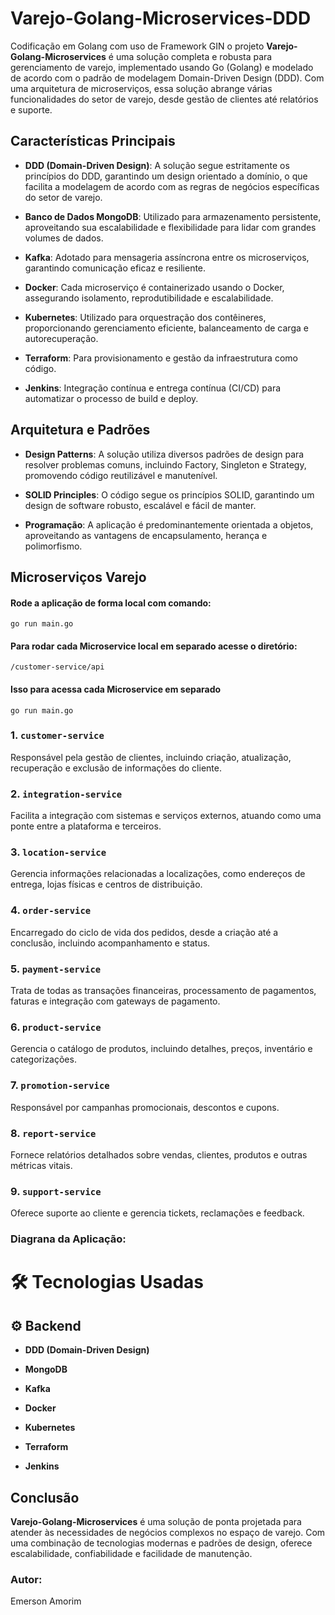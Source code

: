 # Varejo-Golang-Microservices-DDD

Codificação em Golang com uso de Framework GIN o projeto **Varejo-Golang-Microservices** é uma solução completa e robusta para gerenciamento de varejo, implementado usando Go (Golang) e modelado de acordo com o padrão de modelagem Domain-Driven Design (DDD). Com uma arquitetura de microserviços, essa solução abrange várias funcionalidades do setor de varejo, desde gestão de clientes até relatórios e suporte.

## Características Principais

- **DDD (Domain-Driven Design)**: A solução segue estritamente os princípios do DDD, garantindo um design orientado a domínio, o que facilita a modelagem de acordo com as regras de negócios específicas do setor de varejo.

- **Banco de Dados MongoDB**: Utilizado para armazenamento persistente, aproveitando sua escalabilidade e flexibilidade para lidar com grandes volumes de dados.

- **Kafka**: Adotado para mensageria assíncrona entre os microserviços, garantindo comunicação eficaz e resiliente.

- **Docker**: Cada microserviço é containerizado usando o Docker, assegurando isolamento, reprodutibilidade e escalabilidade.

- **Kubernetes**: Utilizado para orquestração dos contêineres, proporcionando gerenciamento eficiente, balanceamento de carga e autorecuperação.

- **Terraform**: Para provisionamento e gestão da infraestrutura como código.

- **Jenkins**: Integração contínua e entrega contínua (CI/CD) para automatizar o processo de build e deploy.

## Arquitetura e Padrões

- **Design Patterns**: A solução utiliza diversos padrões de design para resolver problemas comuns, incluindo Factory, Singleton e Strategy, promovendo código reutilizável e manutenível.

- **SOLID Principles**: O código segue os princípios SOLID, garantindo um design de software robusto, escalável e fácil de manter.

- **Programação**: A aplicação é predominantemente orientada a objetos, aproveitando as vantagens de encapsulamento, herança e polimorfismo.



## Microserviços Varejo

#### Rode a aplicação de forma local com comando:

```
go run main.go
```

#### Para rodar cada Microservice local em separado acesse o diretório:
```
/customer-service/api
```
#### Isso para acessa cada Microservice em separado
```
go run main.go
```


### 1. `customer-service`
Responsável pela gestão de clientes, incluindo criação, atualização, recuperação e exclusão de informações do cliente.

### 2. `integration-service`
Facilita a integração com sistemas e serviços externos, atuando como uma ponte entre a plataforma e terceiros.

### 3. `location-service`
Gerencia informações relacionadas a localizações, como endereços de entrega, lojas físicas e centros de distribuição.

### 4. `order-service`
Encarregado do ciclo de vida dos pedidos, desde a criação até a conclusão, incluindo acompanhamento e status.

### 5. `payment-service`
Trata de todas as transações financeiras, processamento de pagamentos, faturas e integração com gateways de pagamento.

### 6. `product-service`
Gerencia o catálogo de produtos, incluindo detalhes, preços, inventário e categorizações.

### 7. `promotion-service`
Responsável por campanhas promocionais, descontos e cupons.

### 8. `report-service`
Fornece relatórios detalhados sobre vendas, clientes, produtos e outras métricas vitais.

### 9. `support-service`
Oferece suporte ao cliente e gerencia tickets, reclamações e feedback.

### Diagrana da Aplicação:



 # 🛠 Tecnologias Usadas

## ⚙️ Backend

- **DDD (Domain-Driven Design)**
  
- **MongoDB**
  
- **Kafka**
  
- **Docker**
  
- **Kubernetes**
  
- **Terraform**

- **Jenkins**




## Conclusão

**Varejo-Golang-Microservices** é uma solução de ponta projetada para atender às necessidades de negócios complexos no espaço de varejo. Com uma combinação de tecnologias modernas e padrões de design, oferece escalabilidade, confiabilidade e facilidade de manutenção.




### Autor:
Emerson Amorim
